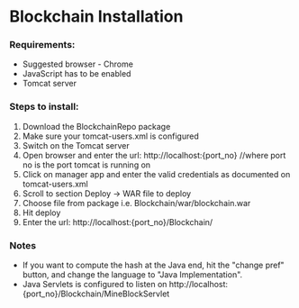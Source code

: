 # Blockchain Installation 

### Requirements:
- Suggested browser - Chrome
- JavaScript has to be enabled 
- Tomcat server

### Steps to install:
1. Download the BlockchainRepo package
2. Make sure your tomcat-users.xml is configured
3. Switch on the Tomcat server 
4. Open browser and enter the url: http://localhost:{port_no}  //where port no is the port tomcat is running on
5. Click on manager app and enter the valid credentials as documented on tomcat-users.xml
6. Scroll to section Deploy -> WAR file to deploy
7. Choose file from package i.e. Blockchain/war/blockchain.war
8. Hit deploy
9. Enter the url: http://localhost:{port_no}/Blockchain/

### Notes
- If you want to compute the hash at the Java end, hit the "change pref" button, and change the language to "Java Implementation".
- Java Servlets is configured to listen on http://localhost:{port_no}/Blockchain/MineBlockServlet



